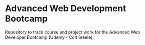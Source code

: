 # Advanced Web Development Bootcamp
Repository to track course and project work for the Advanced Web Developer Bootcamp (Udemy - Colt Steele)

